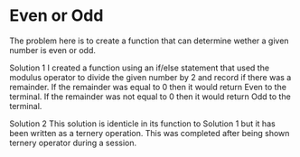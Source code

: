 # Even or Odd

The problem here is to create a function that can determine wether a given number is even or odd.

Solution 1
I created a function using an if/else statement that used the modulus operator to divide the given number by 2 and record if there was a remainder.
If the remainder was equal to 0 then it would return Even to the terminal.
If the remainder was not equal to 0 then it would return Odd to the terminal.

Solution 2
This solution is identicle in its function to Solution 1 but it has been written as a ternery operation.
This was completed after being shown ternery operator during a session.
